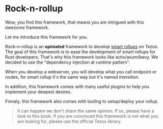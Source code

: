 # Rock-n-rollup

Wow, you find this framework, that means you are intrigued with this _awesome_ framework.

Let me introduce this framework for you.

Rock-n-rollup is an **opiniated** framework to develop [smart rollups](https://tezos.gitlab.io/nairobi/smart_rollups.html) on Tezos.
The goal of this framework is to ease the development of smart rollups for Rust developers. That's why this framework looks like actix/axum/bevy. We decided to use the "dependency injection at runtime pattern".

When you develop a webserver, you will develop what you call endpoint or routes, for smart rollup it's the same way but it's named _transition_.

In addition, this framework comes with many useful plugins to help you implement your deepest desires.

Finnaly, this framework also comes with tooling to setup/deploy your rollup.

> It can happen we don't share the same opinion. If so, please have a look to this book.
> If you are convinced this framework is not what you are looking for, please use the official Tezos library.
